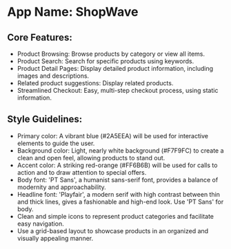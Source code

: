 # **App Name**: ShopWave

## Core Features:

- Product Browsing: Browse products by category or view all items.
- Product Search: Search for specific products using keywords.
- Product Detail Pages: Display detailed product information, including images and descriptions.
- Related product suggestions: Display related products.
- Streamlined Checkout: Easy, multi-step checkout process, using static information.

## Style Guidelines:

- Primary color: A vibrant blue (#2A5EEA) will be used for interactive elements to guide the user.
- Background color: Light, nearly white background (#F7F9FC) to create a clean and open feel, allowing products to stand out.
- Accent color: A striking red-orange (#FF6B6B) will be used for calls to action and to draw attention to special offers.
- Body font: 'PT Sans', a humanist sans-serif font, provides a balance of modernity and approachability.
- Headline font: 'Playfair', a modern serif with high contrast between thin and thick lines, gives a fashionable and high-end look.  Use 'PT Sans' for body.
- Clean and simple icons to represent product categories and facilitate easy navigation.
- Use a grid-based layout to showcase products in an organized and visually appealing manner.